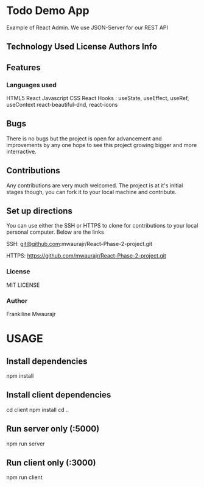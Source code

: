 # Todo Demo App
Example of React Admin. We use JSON-Server for our REST API


## Technology Used License Authors Info

 ## Features
 ### Languages used
HTML5 React Javascript CSS React Hooks : useState, useEffect, useRef, useContext react-beautiful-dnd, react-icons

## Bugs
There is no bugs but the project is open for advancement and improvements by any one hope to see this project growing bigger and more interractive.

## Contributions
Any contributions are very much welcomed. The project is at it's initial stages though, you can fork it to your local machine and contribute.

## Set up directions
You can use either the SSH or HTTPS to clone for contributions to your local personal computer. Below are the links

SSH: git@github.com:mwaurajr/React-Phase-2-project.git

HTTPS: https://github.com/mwaurajr/React-Phase-2-project.git


### License
MIT LICENSE

### Author
Frankiline Mwaurajr

# USAGE

## Install dependencies
npm install

## Install client dependencies
cd client
npm install
cd ..

## Run server only (:5000)
npm run server

## Run client only (:3000)
npm run client